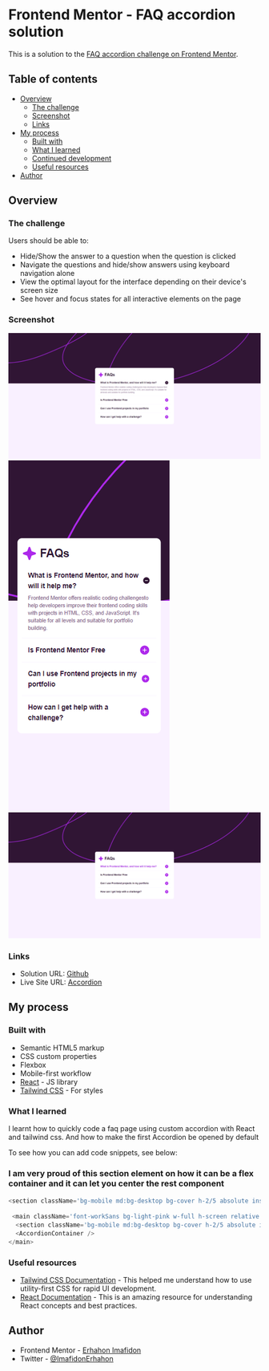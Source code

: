 # Frontend Mentor - FAQ accordion solution

This is a solution to the [FAQ accordion challenge on Frontend Mentor](https://www.frontendmentor.io/challenges/faq-accordion-wyfFdeBwBz). 

## Table of contents

- [Overview](#overview)
    - [The challenge](#the-challenge)
    - [Screenshot](#screenshot)
    - [Links](#links)
- [My process](#my-process)
    - [Built with](#built-with)
    - [What I learned](#what-i-learned)
    - [Continued development](#continued-development)
    - [Useful resources](#useful-resources)
- [Author](#author)

## Overview

### The challenge

Users should be able to:

- Hide/Show the answer to a question when the question is clicked
- Navigate the questions and hide/show answers using keyboard navigation alone
- View the optimal layout for the interface depending on their device's screen size
- See hover and focus states for all interactive elements on the page

### Screenshot

![Desktop](./src/assets/screenshot/desktop.png)
![Mobile](./src/assets/screenshot/faq-mobile.png)
![Active](./src/assets/screenshot/faq-active.png)

### Links

- Solution URL: [Github](https://github.com/Erhahon-Imafidon/accordion)
- Live Site URL: [Accordion](https://accordion-xi-blond.vercel.app/)

## My process

### Built with

- Semantic HTML5 markup
- CSS custom properties
- Flexbox
- Mobile-first workflow
- [React](https://reactjs.org/) - JS library
- [Tailwind CSS](https://tailwindcss.com/) - For styles

### What I learned

I learnt how to quickly code a faq page using custom accordion with React and  tailwind css. And how to make the first Accordion be opened by default

To see how you can add code snippets, see below:

### I am very proud of this section element on how it can be a flex container and it can let you center the rest component


```js
<section className='bg-mobile md:bg-desktop bg-cover h-2/5 absolute inset-0'></section>
```
```js
 <main className='font-workSans bg-light-pink w-full h-screen relative flex flex-col justify-center items-center px-6'>
  <section className='bg-mobile md:bg-desktop bg-cover h-2/5 absolute inset-0'></section>
  <AccordionContainer />
</main>
```

### Useful resources

- [Tailwind CSS Documentation](https://tailwindcss.com/docs) - This helped me understand how to use utility-first CSS for rapid UI development.
- [React Documentation](https://reactjs.org/docs/getting-started.html) - This is an amazing resource for understanding React concepts and best practices.

## Author

- Frontend Mentor - [Erhahon Imafidon](https://www.frontendmentor.io/profile/Erhahon-Imafidon)
- Twitter - [@ImafidonErhahon](https://x.com/ImafidonErhahon)

